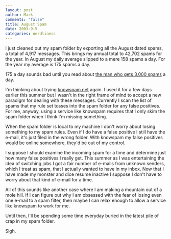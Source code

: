 ```yaml
--- 
layout: post
author: Mark
comments: "false"
title: August Spam
date: 2003-9-5
categories: nerdliness
---
```

I just cleaned out my spam folder by exporting all the August dated spams, a total of 4,917 messages. This brings my annual total to 42,702 spams for the year. In August my daily average slipped to a mere 158 spams a day. For the year my average is 175 spams a day.

175 a day sounds bad until you read about <a href="http://knowspam.net/misc/lance" target="_blank">the man who gets 3,000 spams</a> a day.

I'm thinking about trying <a href="http://knowspam.net">knowspam.net</a> again. I used it for a few days earlier this summer but I wasn't in the right frame of mind to accept a new paradigm for dealing with these messages. Currently I scan the list of spams that my rule set tosses into the spam folder for any false positives. For me, anyway, using a service like knowspam requires that I only skim the spam folder when I think I'm missing something.

When the spam folder is local to my machine I don't worry about losing something to my spam rules. Even if I do have a false positive I still have the e-mail, it's just filed in the wrong folder. With knowspam my false positives would be online somewhere, they'd be out of my control.

I suppose I should examine the incoming spam for a time and determine just how many false positives I really get. This summer as I was entertaining the idea of switching jobs I got a fair number of e-mails from unknown senders, which I treat as spam, that I actually wanted to have in my inbox. Now that I have made my monster and dice resume inactive I suppose I don't have to worry about that kind of e-mail for a time.

All of this sounds like another case where I am making a mountain out of a mole hill. If I can figure out why I am obsessed with the fear of losing even one e-mail to a spam filter, then maybe I can relax enough to allow a service like knowspam to work for me.

Until then, I'll be spending some time everyday buried in the latest pile of crap in my spam folder.

Sigh.
